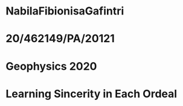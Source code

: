 # NabilaFibionisaGafintri
# 20/462149/PA/20121
# Geophysics 2020
# Learning Sincerity in Each Ordeal

